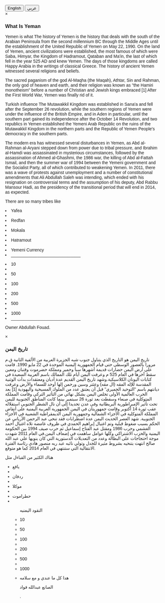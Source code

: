 <!DOCTYPE html>
<html>
<head>
<meta name = "viewport" content="width=device-width, initial-scale=1">
<style>
body {font-family: Arial;}

/* Style the tab */
.tab {
  overflow: hidden;
  border: 1px solid #ccc;
  background-color: #f1f1f1;
}

/* Style the buttons inside the tab */
.tab button
{
    background-color: inherit;
  float: left;
    border: none;
    outline: none;
    cursor: pointer;
    padding: 14px 16px;
    transition: 0.3s;
    font-size: 17px;
}

/* Change background color of buttons on hover */
.tab button:hover {
  background-color: #ddd;
<main>
<p>
Choose your language
اختر لغتك
</p>





}

/* Create an active/current tablink class */
.tab button.active
{
    background-color: #ccc;
}

/* Style the tab content */
.tabcontent {
  display: none;
  padding: 6px 12px;
  border: 1px solid #ccc;
  border-top: none;
}

/* Style the close button */
.topright {
  float: right;
  cursor: pointer;
  font-size: 28px;
}

.topright:hover {color: red;}
</style>
</head>
<body>


<div class="tab">
  <button class="tablinks" onclick="openCity(event, 'English')" id="defaultOpen">English</button>
  <button class="tablinks" onclick="openCity(event, 'Arabic')">عربي</button>
</div>

<div id = "English" class="tabcontent">
  <span onclick = "this.parentElement.style.display='none'" class="topright">&times</span>
  <h3>What Is Yeman</h3>
  <p>Yemen is what
The history of Yemen is the history that deals with the south of the Arabian Peninsula from the second millennium BC through the Middle Ages until the establishment of the United Republic of Yemen on May 22, 1990. On the land of Yemen, ancient civilizations were established, the most famous of which were Saba, Himyar, the Kingdom of Hadramout, Qataban and Ma'in, the last of which fell in the year 525 AD and knew Yemen. The days of those kingdoms are called Happy Arabia in the writings of classical Greece. The history of ancient Yemen witnessed several religions and beliefs.<p> The sacred paganism of the god Al-Maqha (the Maqah), Athtar, Sin and Rahman, the only god of heaven and earth, and their religion was known as "the Hamiri monotheism" before a number of Christian and Jewish kings embraced [1] After the First World War, Yemen was finally rid of it.</p> Turkish influence The Mutawakkil Kingdom was established in Sana'a and fell after the September 26 revolution, while the southern regions of Yemen were under the influence of the British Empire, and in Aden in particular, until the southern part gained its independence after the October 14 Revolution, and two republics in Yemen established the Yemeni Arab Republic on the ruins of the Mutawakkil Kingdom in the northern parts and the Republic of Yemen People's democracy in the southern parts.<p> The modern era has witnessed several disturbances in Yemen, as Abd al-Rahman al-Aryani stepped down from power due to tribal pressure, and Ibrahim al-Hamdi was assassinated in mysterious circumstances, followed by the assassination of Ahmed al-Ghashmi, the 1986 war, the killing of Abd al-Fattah Ismail, and then the summer war of 1994 between the Yemeni government and the Socialist Party, all of which contributed to weakening Yemen. In 2011, there was a wave of protests against unemployment and a number of constitutional amendments that Ali Abdullah Saleh was intending, which ended with his resignation on controversial terms and the assumption of his deputy, Abd Rabbu Mansour Hadi, as the presidency of the transitional period that will end in 2014, as expected.</p>

There are so many tribes like
<p>
<li>Yafea<li/>
<li>Redfan<li/>
<li>Mokala<li/>
<li>Hatramout<li/>
<li>Yemeni Currency<li/>
_____________________________
</p>
<p>
<li>10<li/>

<li>50<li/>

<li>100<li/>

<li>200<li/>

<li>500<li/>

<li>1000<li/>
_____________________________
</p>



<p>Owner Abdullah Fouad.</p>
</div>

<div id = "Arabic" class="tabcontent">
  <span onclick = "this.parentElement.style.display='none'" class="topright">&times</span>
  <h3>تاريخ اليمن</h3>
  <p><p>
تاريخ اليمن هو التاريخ الذي يتناول جنوب شبه الجزيرة
 العربية من الألفية الثانية ق.م مرورا بالعصور الوسطى حتى قيام الجمهورية اليمنية الموحدة في 22 مايو
  1990. قامت على أرض اليمن حضارات قديمة أشهرها سبأ وحمير ومملكة حضرموت وقتبان ومعين سقط آخرها في العام 525 م وعرفت اليمن أيام تلك الممالك باسم العربية السعيدة
  في كتابات اليونان الكلاسيكية.وشهد تاريخ اليمن القديم عدة أديان ومعتقدات بدأت الوثنية المقدسة للإله المقه (ال مقه) وعثتر وسين
  ورحمن إلها أوحد للسماء والأرض وعرفت ديانتهم باسم "التوحيد الحميري" قبل أن يعتنق عدد من الملوك المسيحية واليهودية [1]
بعد الحرب العالمية الأولى تخلص اليمن بشكل نهائي من التأثير
التركي وقامت المملكة المتوكلية في صنعاء
 وسقطت بعد ثورة 26 سبتمبر بينما كانت المناطق الجنوبية لليمن تحت تأثير الإمبراطورية البريطانية وفي عدن تحديدا إلى أن نال الشطر الجنوبي استقلاله عقب ثورة 14 أكتوبر
وقامت جمهوريتان في
اليمن الجمهورية العربية اليمنية على أنقاض المملكة المتوكلية في الأجزاء الشمالية وجمهورية اليمن الديمقراطية الشعبية في الأجزاء الجنوبية. شهد العصر الحديث اليمن عدة
اضطرابات فقد تنحى عبد الرحمن الأرياني عن الحكم بسبب ضغوط قبلية
 وتم اغتيال إبراهيم الحمدي في ظروف غامضة تلاه
 اغتيال أحمد الغشمي وحرب 1986 ومقتل عبد الفتاح إسماعيل ثم حرب صيف 1994 بين الحكومة اليمنية والحزب الاشتراكي وكلها عوامل ساهمت في إضعاف اليمن.في
 العام 2011 شهدت موجة احتجاجات على البطالة وعدد من التعديلات الدستورية التي كان ينويها علي عبد الله صالح انتهت بتنحيه بشروط مثيرة للجدل وتولي نائبه عبد
 ربه منصور هادي رئاسة الفترة الانتقالية التي ستنتهي في العام 2014 كما هو متوقع.
<p/>

<main/>


<p> هناك الكثير من القباءل مثل<p/>

<ul>

<li>يافع<li/>
<li>ردفان<li/>
<li>موكلا<li/>
<li>حطراموت<li/>

<ul/>

<p>النقود اليمنيه<p/>




<li>10<li/>
<li>50<li/>
<li>100<li/>
<li>200<li/>
<li>500<li/>
<li>1000<li/>



<p>هدا كل ما عندي و مع سلامه<p/>





<p> الصانع عبدالله فواد<p/>.</p> 
</div>



<script>
function openCity(evt, cityName) {
    var i, tabcontent, tablinks;
    tabcontent = document.getElementsByClassName("tabcontent");
    for (i = 0; i < tabcontent.length; i++)
    {
        tabcontent[i].style.display = "none";
    }
    tablinks = document.getElementsByClassName("tablinks");
    for (i = 0; i < tablinks.length; i++)
    {
        tablinks[i].className = tablinks[i].className.replace(" active", "");
    }
    document.getElementById(cityName).style.display = "block";
    evt.currentTarget.className += " active";
}

// Get the element with id="defaultOpen" and click on it
document.getElementById("defaultOpen").click();
</script>
   
</body>
</html> 
